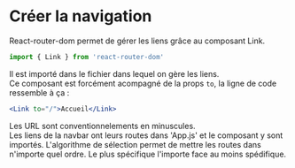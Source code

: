 # **Créer la navigation**  

React-router-dom permet de gérer les liens grâce au composant Link.  
```jsx
import { Link } from 'react-router-dom'
```
Il est importé dans le fichier dans lequel on gère les liens.  
Ce composant est forcément acompagné de la props `to`, la ligne de code ressemble à ça :
```jsx
<Link to="/">Accueil</Link>
```
Les URL sont conventionnelements en minuscules.  
Les liens de la navbar ont leurs routes dans 'App.js' et le composant y sont importés. L'algorithme de sélection permet de mettre les routes dans n'importe quel ordre. Le plus spécifique l'importe face au moins spédifique.